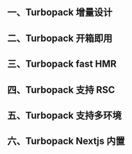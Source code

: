 ## 一、Turbopack 增量设计

## 二、Turbopack 开箱即用

## 三、Turbopack fast HMR

## 四、Turbopack 支持 RSC

## 五、Turbopack 支持多环境

## 六、Turbopack Nextjs 内置
